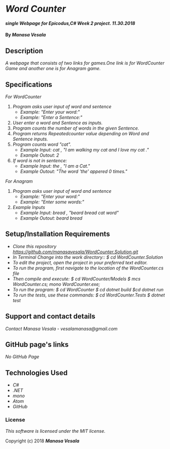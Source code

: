 # _Word Counter_

#### _single Webpage for Epicodus,C# Week 2 project. 11.30.2018_

#### By _**Manasa Vesala**_

## Description

_A webpage that consists of two links for games.One link is for WordCounter Game and another one is for Anagram game._

## Specifications

_For WordCounter_

1. _Program asks user input of word and sentence_
   * _Example: "Enter your word:"_ 
   * _Example: "Enter a Sentence:"_
2. _User enter a word and Sentence as inputs._
3. _Program counts the number of words in the given Sentence._
4. _Program returns Repeatedcounter value depending on Word and Sentence inputs._
5. _Program counts word "cat"._
   * _Example Input: cat , "I am walking my cat and I love my cat ."_
   * _Example Outout: 2_
6. _If word is not in sentence:_
   * _Example Input: the , "I am a Cat."_
   * _Example Outout: "The word 'the' appered 0 times."_  

_For Anagram_

1. _Program asks user input of word and sentence_
   * _Example: "Enter your word:"_ 
   * _Example: "Enter some words:"_
2. _Example Inputs_
   * _Example Input: bread , "beard bread cat word"_
   * _Example Outout: beard bread_

## Setup/Installation Requirements

* _Clone this repository https://github.com/manasavesala/WordCounter.Solution.git_
* _In Terminal Change into the work directory:: $ cd WordCounter.Solution_
* _To edit the project, open the project in your preferred text editor._
* _To run the program, first navigate to the location of the WordCounter.cs file_ 
* _Then compile and execute: $ cd WordCounter/Models $ mcs WordCounter.cs; mono WordCounter.exe;_
* _To run the program: $ cd WordCounter $ cd dotnet build $cd dotnet run_
* _To run the tests, use these commands: $ cd WordCounter.Tests $ dotnet test_

## Support and contact details

_Contact Manasa Vesala - vesalamanasa@gmail.com_

## GitHub page's links

_No GitHub Page_

## Technologies Used

* _C#_
* _.NET_
* _mono_
* _Atom_
* _GitHub_

### License

*This software is licensed under the MIT license.*

Copyright (c) 2018 **_Manasa Vesala_**